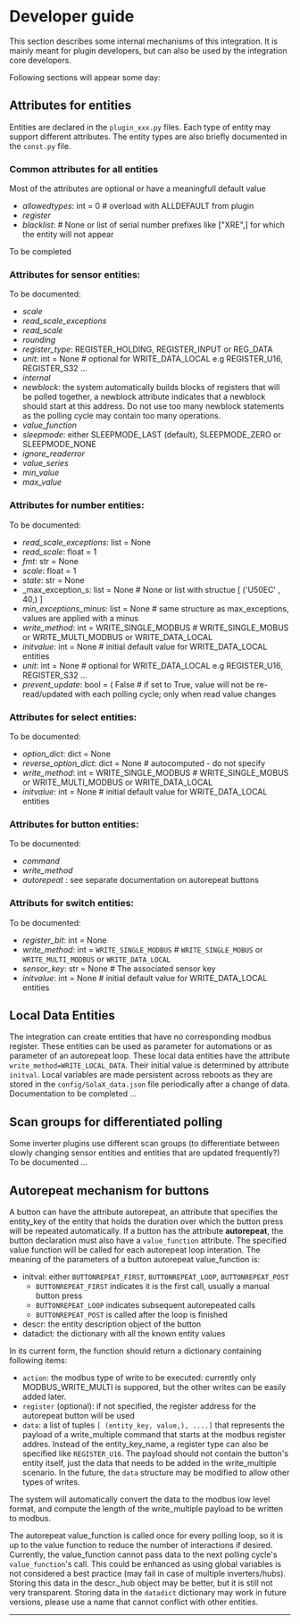 # Developer guide

This section describes some internal mechanisms of this integration. It is mainly meant for plugin developers, but can also be used by the integration core developers.

Following sections will appear some day:
## Attributes for entities

Entities are declared in the `plugin_xxx.py` files.
Each type of entity may support different attributes.
The entity types are also briefly documented in the `const.py` file.

### Common attributes for all entities

Most of the attributes are optional or have a meaningfull default value

 * _allowedtypes_: int = 0  # overload with ALLDEFAULT from plugin
 * _register_
 * _blacklist_: # None or list of serial number prefixes like ["XRE",] for which the entity will not appear

To be completed

### Attributes for sensor entities:

To be documented:

* _scale_
* _read_scale_exceptions_
* _read_scale_
* _rounding_
* _register_type_: REGISTER_HOLDING, REGISTER_INPUT or REG_DATA
* _unit_: int = None  #  optional for WRITE_DATA_LOCAL e.g REGISTER_U16, REGISTER_S32 ...
* _internal_
* _newblock_: the system automatically builds blocks of registers that will be polled together, a newblock attribute indicates that a newblock should start at this address. Do not use too many newblock statements as the polling cycle may contain too many operations.
* _value_function_
* _sleepmode_: either SLEEPMODE_LAST (default), SLEEPMODE_ZERO or SLEEPMODE_NONE 
* _ignore_readerror_
* _value_series_
* _min_value_
* _max_value_

### Attributes for number entities:

To be documented:

* _read_scale_exceptions_: list = None
* _read_scale_: float = 1
* _fmt_: str = None
* _scale_: float = 1
* _state_: str = None
* _max_exception_s: list = None  #  None or list with structue [ ('U50EC' , 40,) ]
* _min_exceptions_minus_: list = None  # same structure as max_exceptions, values are applied with a minus
* _write_method_: int = WRITE_SINGLE_MODBUS  # WRITE_SINGLE_MOBUS or WRITE_MULTI_MODBUS or WRITE_DATA_LOCAL
* _initvalue_: int = None  # initial default value for WRITE_DATA_LOCAL entities
* _unit_: int = None  #  optional for WRITE_DATA_LOCAL e.g REGISTER_U16, REGISTER_S32 ...
* _prevent_update_: bool = (
        False  # if set to True, value will not be re-read/updated with each polling cycle; only when read value changes

### Attributes for select entities:

To be documented:
    
* _option_dict_: dict = None
* _reverse_option_dict_: dict = None  # autocomputed - do not specify
* _write_method_: int = WRITE_SINGLE_MODBUS  # WRITE_SINGLE_MOBUS or WRITE_MULTI_MODBUS or WRITE_DATA_LOCAL
* _initvalue_: int = None  # initial default value for WRITE_DATA_LOCAL entities

### Attributes for button entities:

To be documented:

* _command_
* _write_method_
* _autorepeat_ : see separate documentation on autorepeat buttons

### Attributs for switch entities:

To be documented:

* _register_bit_: int = None
* _write_method_: int = `WRITE_SINGLE_MODBUS`  # `WRITE_SINGLE_MOBUS` or `WRITE_MULTI_MODBUS` or `WRITE_DATA_LOCAL`
* _sensor_key_: str = None  # The associated sensor key
* _initvalue_: int = None  # initial default value for WRITE_DATA_LOCAL entities


## Local Data Entities
The integration can create entities that have no corresponding modbus register. These entities can be used as parameter for automations or as parameter of an autorepeat loop. These local data entities have the attribute `write_method=WRITE_LOCAL_DATA`.
Their initial value is determined by attribute `initval`.
Local variables are made persistent across reboots as they are stored in the `config/SolaX_data.json` file periodically after a change of data.
Documentation to be completed ...

## Scan groups for differentiated polling
Some inverter plugins use different scan groups (to differentiate between slowly changing sensor entities and entities that are updated frequently?)
To be documented ...



## Autorepeat mechanism for buttons

A button can have the attribute autorepeat, an attribute that specifies the entity_key of the entity that holds the duration over which the button press will be repeated automatically.
If a button has the attribute **autorepeat**, the button declaration must also have a `value_function` attribute. The specified value function will be called for each autorepeat loop interation.
The meaning of the parameters of a button autorepeat value_function is:

* initval: either `BUTTONREPEAT_FIRST`, `BUTTONREPEAT_LOOP`, `BUTTONREPEAT_POST`
    * `BUTTONREPEAT_FIRST` indicates it is the first call, usually a manual button press
    * `BUTTONREPEAT_LOOP` indicates subsequent autorepeated calls
    * `BUTTONREPEAT_POST` is called after the loop is finished 
* descr: the entity description object of the button
* datadict: the dictionary with all the known entity values
  
In its current form, the function should return a dictionary containing following items: 
- `action`: the modbus type of write to be executed: currently only MODBUS_WRITE_MULTI is suppored, but the other writes can be easily added later.
- `register` (optional): if not specified, the register address for the autorepeat button will be used
- `data`: a list of tuples `[ (entity_key, value,), ....]` that represents the payload of a write_multiple command that starts at the modbus register addres. Instead of the entity_key_name, a register type can also be specified like `REGISTER_U16`. The payload should not contain the button's entity itself, just the data that needs to be added in the write_multiple scenario. In the future, the `data` structure may be modified to allow other types of writes.
  
The system will automatically convert the data to the modbus low level format, and compute the length of the write_multiple payload to be written to modbus.

The autorepeat value_function is called once for every polling loop, so it is up to the value function to reduce the number of interactions if desired. Currently, the value_function cannot pass data to the next polling cycle's `value_function`'s call. This could be enhanced as using global variables is not considered a best practice (may fail in case of multiple inverters/hubs). Storing this data in the descr._hub object may be better, but it is still not very transparent. Storing data in the `datadict` dictionary may work in future versions, please use a name that cannot conflict with other entities.
____
